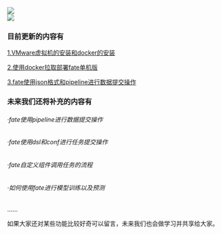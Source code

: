   <div>
    <a href="https://blog.sunguoqi.com/">
      <img src="https://readme-typing-svg.demolab.com?font=Fira+Code&pause=100&width=1000&lines=为了方便未来cv实验室学弟在隐私计算方向的学习;Lucas和Franklin决定将这段时间在隐私计算方向学习的内容总结一下;这里为大家整理了一份学习路线指导/教学&center=true&size=25" />
    </a>
  </div>
<img src="https://cdn.jsdelivr.net/gh/sun0225SUN/sun0225SUN/assets/images/icon.png" /></div>
</div>

### 目前更新的内容有
[1.VMware虚拟机的安装和docker的安装](./VMware虚拟机部署教程.md)

[2.使用docker拉取部署fate单机版](./fate部署教程（docker安装和fate镜像拉取以及启动教程）.md)

[3.fate使用json格式和pipeline进行数据提交操作](./fate基础教程/提交数据集操作.md)
### 未来我们还将补充的内容有

###### ·fate使用pipeline进行数据提交操作

###### ·fate使用dsl和conf进行任务提交操作

###### ·fate自定义组件调用任务的流程

###### ·如何使用fate进行模型训练以及预测

......

如果大家还对某些功能比较好奇可以留言，未来我们也会做学习并共享给大家。
